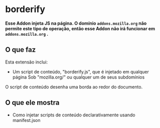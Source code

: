 # borderify

**Esse Addon injeta JS na página. O domínio `addons.mozilla.org` não permite este tipo de operação, então esse Addon não irá funcionar em `addons.mozilla.org` .**

## O que faz

Esta extensão inclui:

* Um script de conteúdo, "borderify.js", que é injetado em qualquer página
Sob "mozilla.org/" ou qualquer um de seus subdomínios

O script de conteúdo desenha uma borda ao redor do documento.

## O que ele mostra

* Como injetar scripts de conteúdo declarativamente usando manifest.json